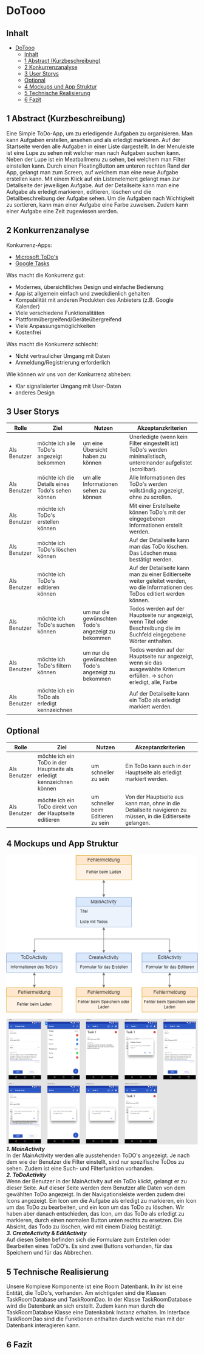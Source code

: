 # DoTooo

## Inhalt

- [DoTooo](#dotooo)
  - [Inhalt](#inhalt)
  - [1 Abstract (Kurzbeschreibung)](#1-abstract-kurzbeschreibung)
  - [2 Konkurrenzanalyse](#2-konkurrenzanalyse)
  - [3 User Storys](#3-user-storys)
  - [Optional](#optional)
  - [4 Mockups und App Struktur](#4-mockups-und-app-struktur)
  - [5 Technische Realisierung](#5-technische-realisierung)
  - [6 Fazit](#6-fazit)

## 1 Abstract (Kurzbeschreibung)

Eine Simple ToDo-App, um zu erledigende Aufgaben zu organisieren. Man kann Aufgaben erstellen, ansehen und als erledigt
markieren. Auf der Startseite werden alle Aufgaben in einer Liste dargestellt. In der Menuleiste ist eine Lupe zu sehen
mit welcher man nach Aufgaben suchen kann. Neben der Lupe ist ein Meatballmenu zu sehen, bei welchem man Filter
einstellen kann. Durch einen FloatingButton am unteren rechten Rand der App, gelangt man zum Screen, auf welchem man
eine neue Aufgabe erstellen kann. Mit einem Klick auf ein Listenelement gelangt man zur Detailseite der jeweiligen
Aufgabe. Auf der Detailseite kann man eine Aufgabe als erledigt markieren, editieren, löschen und die Detailbeschreibung
der Aufgabe sehen. Um die Aufgaben nach Wichtigkeit zu sortieren, kann man einer Aufgabe eine Farbe zuweisen. Zudem kann
einer Aufgabe eine Zeit zugewiesen werden.

## 2 Konkurrenzanalyse

Konkurrenz-Apps:

- [Microsoft ToDo's](https://play.google.com/store/apps/details?id=com.microsoft.todos&hl=de_CH&gl=US)
- [Google Tasks](https://play.google.com/store/apps/details?id=com.google.android.apps.tasks&hl=de_CH&gl=US)

Was macht die Konkurrenz gut:

- Modernes, übersichtliches Design und einfache Bedienung
- App ist allgemein einfach und zweckdienlich gehalten
- Kompabilität mit anderen Produkten des Anbieters (z.B. Google Kalender)
- Viele verschiedene Funktionalitäten
- Plattformübergreifend/Geräteübergreifend
- Viele Anpassungsmöglichkeiten
- Kostenfrei

Was macht die Konkurrenz schlecht:

- Nicht vertraulicher Umgang mit Daten
- Anmeldung/Registrierung erforderlich

Wie können wir uns von der Konkurrenz abheben:

- Klar signalisierter Umgang mit User-Daten
- anderes Design

## 3 User Storys

| Rolle        | Ziel                                             | Nutzen                                              | Akzeptanzkriterien                                                                                                                |
|--------------|--------------------------------------------------|-----------------------------------------------------|-----------------------------------------------------------------------------------------------------------------------------------|
| Als Benutzer | möchte ich alle ToDo's angezeigt bekommen        | um eine Übersicht haben zu können                   | Unerledigte (wenn kein Filter eingestellt ist) ToDo's werden minimalistisch, untereinander aufgelistet (scrollbar).               |
| Als Benutzer | möchte ich die Details eines Todo's sehen können | um alle Informationen sehen zu können               | Alle Informationen des ToDo's werden vollständig angezeigt, ohne zu scrollen.                                                     |
| Als Benutzer | möchte ich ToDo's erstellen können               |                                                     | Mit einer Erstellseite können ToDo's mit der eingegebenen Informationen erstellt werden.                                          |
| Als Benutzer | möchte ich ToDo's löschen können                 |                                                     | Auf der Detailseite kann man das ToDo löschen. Das Löschen muss bestätigt werden.                                                 |
| Als Benutzer | möchte ich ToDo's editieren können               |                                                     | Auf der Detailseite kann man zu einer Editierseite weiter geleitet werden, wo die Informationen des ToDos editiert werden können. |
| Als Benutzer | möchte ich ToDo's suchen können                  | um nur die gewünschten Todo's angezeigt zu bekommen | Todos werden auf der Hauptseite nur angezeigt, wenn Titel oder Beschreibung die im Suchfeld eingegebene Wörter enthalten.         |
| Als Benutzer | möchte ich ToDo's filtern können                 | um nur die gewünschten Todo's angezeigt zu bekommen | Todos werden auf der Hauptseite nur angezeigt, wenn sie das ausgewählte Kriterium erfüllen. -> schon erledigt, alle, Farbe        |
| Als Benutzer | möchte ich ein ToDo als erledigt kennzeichnen    |                                                     | Auf der Detailseite kann ein ToDo als erledigt markiert werden.                                                                   |

## Optional

| Rolle        | Ziel                                                                   | Nutzen                              | Akzeptanzkriterien                                                                                          |
|--------------|------------------------------------------------------------------------|-------------------------------------|-------------------------------------------------------------------------------------------------------------|
| Als Benutzer | möchte ich ein ToDo in der Hauptseite als erledigt kennzeichnen können | um schneller zu sein                | Ein ToDo kann auch in der Hauptseite als erledigt markiert werden.                                          |
| Als Benutzer | möchte ich ein ToDo direkt von der Hauptseite editieren                | um schneller beim Editieren zu sein | Von der Hauptseite aus kann man, ohne in die Detailseite navigieren zu müssen, in die Editierseite gelangen. |

## 4 Mockups und App Struktur

![App Struktur Beispiel](images/app-structure.png)

![Mockup Beispiel](images/mockup.png)
 ***1. MainActivity***</br>
 In der MainActivity werden alle ausstehenden ToDO's angezeigt. Je nach dem wie der Benutzer die Filter einstellt, sind nur spezifische ToDos zu sehen. Zudem ist eine Such- und Filterfunktion vorhanden.</br>
 ***2. ToDoActivity***</br>
 Wenn der Benutzer in der MainActivity auf ein ToDo klickt, gelangt er zu dieser Seite. Auf dieser Seite werden dem Benutzer alle Daten von dem gewählten ToDo angezeigt. In der Navigationsleiste werden zudem drei Icons angezeigt. Ein Icon um die Aufgabe als erledigt zu markieren, ein Icon um das ToDo zu bearbeiten, und ein Icon um das ToDo zu löschen. Wir haben aber danach entschieden, das Icon, um das ToDo als erledigt zu markieren, durch einen normalen Button unten rechts zu ersetzen. Die Absicht, das Todo zu löschen, wird mit einem Dialog bestätigt.</br>
 ***3. CreateActivity & EditActivity***</br>
 Auf diesen Seiten befinden sich die Formulare zum Erstellen oder Bearbeiten eines ToDO's. Es sind zwei Buttons vorhanden, für das Speichern und für das Abbrechen.</br>

## 5 Technische Realisierung

Unsere Komplexe Komponente ist eine Room Datenbank. In ihr ist eine Entität, die ToDo's, vorhanden. 
Am wichtigsten sind die Klassen TaskRoomDatabase und TaskRoomDao. In der Klasse TaskRoomDatabase wird die Datenbank an sich erstellt. Zudem kann man durch die TaskRoomDatabse Klasse eine Datenkabnk Instanz erhalten. Im Interface TaskRoomDao sind die Funktionen enthalten durch welche man mit der Datenbank interagieren kann.

## 6 Fazit
